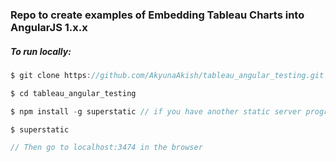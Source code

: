 ### Repo to create examples of Embedding Tableau Charts into AngularJS 1.x.x

##### To run locally:

```js
$ git clone https://github.com/AkyunaAkish/tableau_angular_testing.git

$ cd tableau_angular_testing

$ npm install -g superstatic // if you have another static server program you can use something else

$ superstatic

// Then go to localhost:3474 in the browser
```